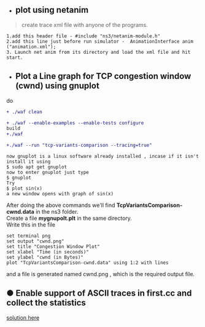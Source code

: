 * ##  plot using netanim 
>create trace xml file with anyone of the programs.

    1.add this header file - #include "ns3/netanim-module.h"
    2.add this line just before run simulator -  AnimationInterface anim ("animation.xml");
    3. Launch net anim from its directory and load the xml file and hit start.  
* ##  Plot a Line graph for TCP congestion window (cwnd) using gnuplot

do
```diff
+ ./waf clean

+ ./waf --enable-examples --enable-tests configure
build 
+./waf

+./waf --run "tcp-variants-comparison --tracing=true"
```
    now gnuplot is a linux software already installed , incase if it isn't install it using 
    $ sudo apt get gnuplot
    now to enter gnuplot just type
    $ gnuplot
    Try 
    $ plot sin(x)
    a new window opens with graph of sin(x)

After doing the above commands we'll find **TcpVariantsComparison-cwnd.data** in the ns3 folder.   
Create a  file **mygnupolt.plt** in the same directory.  
Write this in the file 

    set terminal png
    set output "cwnd.png"
    set title "Congestion Window Plot"
    set xlabel "Time (in seconds)"
    set ylabel "cwnd (in Bytes)"
    plot "TcpVariantsComparison-cwnd.data" using 1:2 with lines
and a file is generated named cwnd.png , which is the required output file.

## ● Enable support of ASCII traces in first.cc and collect the statistics

[solution here](https://codein.withgoogle.com/archive/2018/organization/5152211763986432/task/5521019934605312)